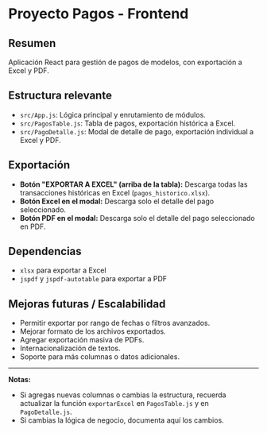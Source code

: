 # Proyecto Pagos - Frontend

## Resumen
Aplicación React para gestión de pagos de modelos, con exportación a Excel y PDF.

## Estructura relevante
- `src/App.js`: Lógica principal y enrutamiento de módulos.
- `src/PagosTable.js`: Tabla de pagos, exportación histórica a Excel.
- `src/PagoDetalle.js`: Modal de detalle de pago, exportación individual a Excel y PDF.

## Exportación
- **Botón "EXPORTAR A EXCEL" (arriba de la tabla):** Descarga todas las transacciones históricas en Excel (`pagos_historico.xlsx`).
- **Botón Excel en el modal:** Descarga solo el detalle del pago seleccionado.
- **Botón PDF en el modal:** Descarga solo el detalle del pago seleccionado en PDF.

## Dependencias
- `xlsx` para exportar a Excel
- `jspdf` y `jspdf-autotable` para exportar a PDF

## Mejoras futuras / Escalabilidad
- Permitir exportar por rango de fechas o filtros avanzados.
- Mejorar formato de los archivos exportados.
- Agregar exportación masiva de PDFs.
- Internacionalización de textos.
- Soporte para más columnas o datos adicionales.

---

**Notas:**  
- Si agregas nuevas columnas o cambias la estructura, recuerda actualizar la función `exportarExcel` en `PagosTable.js` y en `PagoDetalle.js`.
- Si cambias la lógica de negocio, documenta aquí los cambios.